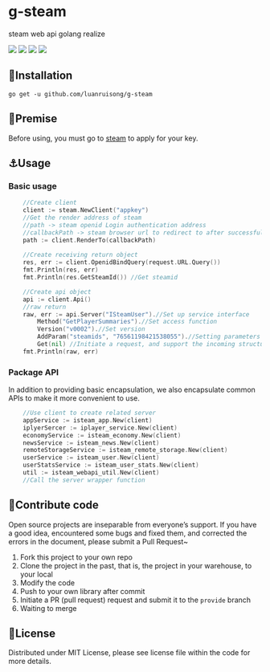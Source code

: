# g-steam 

steam web api golang realize

![](https://img.shields.io/badge/macOS-Development-d0d1d4)
![](https://img.shields.io/badge/golang-1.15-blue)
[![](https://img.shields.io/badge/godoc-reference-3C57C4)](https://pkg.go.dev/github.com/luanruisong/g-steam)
![](https://img.shields.io/badge/version-1.0.1-r)

## :rocket:Installation

`
  go get -u github.com/luanruisong/g-steam
`

## :bell:Premise

   Before using, you must go to [steam](https://steamcommunity.com/dev/appkey) to apply for your key.
   
## :anchor:Usage

### Basic usage

```go
    //Create client
    client := steam.NewClient("appkey")
    //Get the render address of steam
    //path -> steam openid Login authentication address
    //callbackPath -> steam browser url to redirect to after successful authentication
    path := client.RenderTo(callbackPath)
    
    //Create receiving return object
    res, err := client.OpenidBindQuery(request.URL.Query())
    fmt.Println(res, err)
    fmt.Println(res.GetSteamId()) //Get steamid

    //Create api object
    api := client.Api()
    //raw return
    raw, err := api.Server("ISteamUser").//Set up service interface
        Method("GetPlayerSummaries").//Set access function
        Version("v0002").//Set version
        AddParam("steamids", "76561198421538055").//Setting parameters (If the key parameter is not set, the client's appKey will be added by default)
        Get(nil) //Initiate a request, and support the incoming structure pointer to receive parameters
    fmt.Println(raw, err) 

```

### Package API

In addition to providing basic encapsulation, we also encapsulate common APIs to make it more convenient to use.

```go
    //Use client to create related server
    appService := isteam_app.New(client)
    iplyerSercer := iplayer_service.New(client)
    economyService := isteam_economy.New(client)
    newsService := isteam_news.New(client)
    remoteStorageService := isteam_remote_storage.New(client)
    userService := isteam_user.New(client)
    userStatsService := isteam_user_stats.New(client)
    util := isteam_webapi_util.New(client)
    //Call the server wrapper function
```

## :tada:Contribute code

Open source projects are inseparable from everyone’s support. If you have a good idea, encountered some bugs and fixed them, and corrected the errors in the document, please submit a Pull Request~
   1. Fork this project to your own repo
   2. Clone the project in the past, that is, the project in your warehouse, to your local
   3. Modify the code
   4. Push to your own library after commit
   5. Initiate a PR (pull request) request and submit it to the `provide` branch
   6. Waiting to merge

## :closed_book:License

Distributed under MIT License, please see license file within the code for more details.



